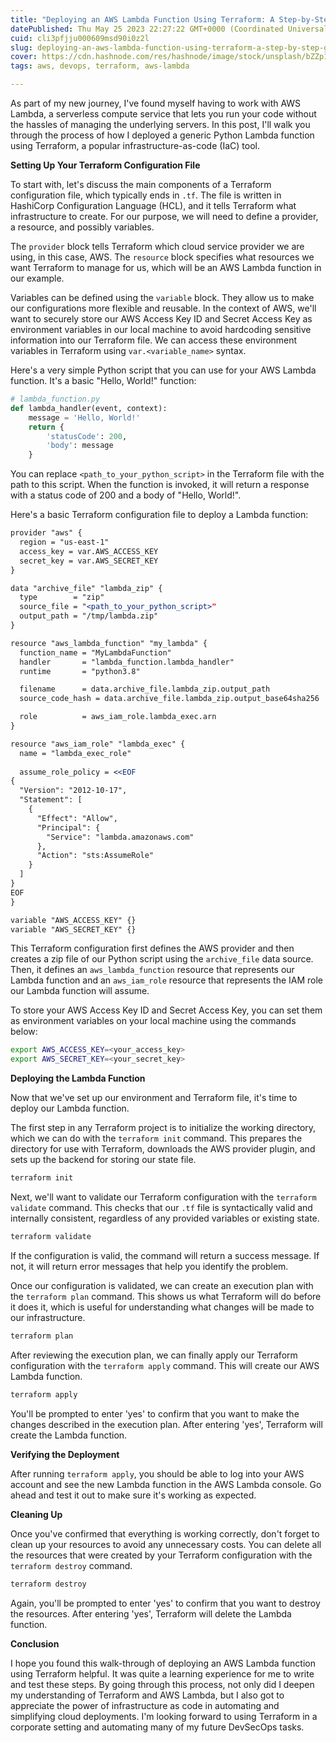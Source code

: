 ```yaml
---
title: "Deploying an AWS Lambda Function Using Terraform: A Step-by-Step Guide"
datePublished: Thu May 25 2023 22:27:22 GMT+0000 (Coordinated Universal Time)
cuid: cli3pfjju000609msd90i0z2l
slug: deploying-an-aws-lambda-function-using-terraform-a-step-by-step-guide
cover: https://cdn.hashnode.com/res/hashnode/image/stock/unsplash/bZZp1PmHI0E/upload/f7e851fed88784dd34ab438de4c0569b.jpeg
tags: aws, devops, terraform, aws-lambda

---
```


As part of my new journey, I've found myself having to work with AWS Lambda, a serverless compute service that lets you run your code without the hassles of managing the underlying servers. In this post, I'll walk you through the process of how I deployed a generic Python Lambda function using Terraform, a popular infrastructure-as-code (IaC) tool.

**Setting Up Your Terraform Configuration File**

To start with, let's discuss the main components of a Terraform configuration file, which typically ends in `.tf`. The file is written in HashiCorp Configuration Language (HCL), and it tells Terraform what infrastructure to create. For our purpose, we will need to define a provider, a resource, and possibly variables.

The `provider` block tells Terraform which cloud service provider we are using, in this case, AWS. The `resource` block specifies what resources we want Terraform to manage for us, which will be an AWS Lambda function in our example.

Variables can be defined using the `variable` block. They allow us to make our configurations more flexible and reusable. In the context of AWS, we'll want to securely store our AWS Access Key ID and Secret Access Key as environment variables in our local machine to avoid hardcoding sensitive information into our Terraform file. We can access these environment variables in Terraform using `var.<variable_name>` syntax.

Here's a very simple Python script that you can use for your AWS Lambda function. It's a basic "Hello, World!" function:

```python
# lambda_function.py
def lambda_handler(event, context):
    message = 'Hello, World!'
    return {
        'statusCode': 200,
        'body': message
    }
```

You can replace `<path_to_your_python_script>` in the Terraform file with the path to this script. When the function is invoked, it will return a response with a status code of 200 and a body of "Hello, World!".

Here's a basic Terraform configuration file to deploy a Lambda function:

```apache
provider "aws" {
  region = "us-east-1"
  access_key = var.AWS_ACCESS_KEY
  secret_key = var.AWS_SECRET_KEY
}

data "archive_file" "lambda_zip" {
  type        = "zip"
  source_file = "<path_to_your_python_script>"
  output_path = "/tmp/lambda.zip"
}

resource "aws_lambda_function" "my_lambda" {
  function_name = "MyLambdaFunction"
  handler       = "lambda_function.lambda_handler"
  runtime       = "python3.8"

  filename      = data.archive_file.lambda_zip.output_path
  source_code_hash = data.archive_file.lambda_zip.output_base64sha256

  role          = aws_iam_role.lambda_exec.arn
}

resource "aws_iam_role" "lambda_exec" {
  name = "lambda_exec_role"
  
  assume_role_policy = <<EOF
{
  "Version": "2012-10-17",
  "Statement": [
    {
      "Effect": "Allow",
      "Principal": {
        "Service": "lambda.amazonaws.com"
      },
      "Action": "sts:AssumeRole"
    }
  ]
}
EOF
}

variable "AWS_ACCESS_KEY" {}
variable "AWS_SECRET_KEY" {}
```

This Terraform configuration first defines the AWS provider and then creates a zip file of our Python script using the `archive_file` data source. Then, it defines an `aws_lambda_function` resource that represents our Lambda function and an `aws_iam_role` resource that represents the IAM role our Lambda function will assume.

To store your AWS Access Key ID and Secret Access Key, you can set them as environment variables on your local machine using the commands below:

```bash
export AWS_ACCESS_KEY=<your_access_key>
export AWS_SECRET_KEY=<your_secret_key>
```

**Deploying the Lambda Function**

Now that we've set up our environment and Terraform file, it's time to deploy our Lambda function.

The first step in any Terraform project is to initialize the working directory, which we can do with the `terraform init` command. This prepares the directory for use with Terraform, downloads the AWS provider plugin, and sets up the backend for storing our state file.

```bash
terraform init
```

Next, we'll want to validate our Terraform configuration with the `terraform validate` command. This checks that our `.tf` file is syntactically valid and internally consistent, regardless of any provided variables or existing state.

```bash
terraform validate
```

If the configuration is valid, the command will return a success message. If not, it will return error messages that help you identify the problem.

Once our configuration is validated, we can create an execution plan with the `terraform plan` command. This shows us what Terraform will do before it does it, which is useful for understanding what changes will be made to our infrastructure.

```bash
terraform plan
```

After reviewing the execution plan, we can finally apply our Terraform configuration with the `terraform apply` command. This will create our AWS Lambda function.

```bash
terraform apply
```

You'll be prompted to enter 'yes' to confirm that you want to make the changes described in the execution plan. After entering 'yes', Terraform will create the Lambda function.

**Verifying the Deployment**

After running `terraform apply`, you should be able to log into your AWS account and see the new Lambda function in the AWS Lambda console. Go ahead and test it out to make sure it's working as expected.

**Cleaning Up**

Once you've confirmed that everything is working correctly, don't forget to clean up your resources to avoid any unnecessary costs. You can delete all the resources that were created by your Terraform configuration with the `terraform destroy` command.

```bash
terraform destroy
```

Again, you'll be prompted to enter 'yes' to confirm that you want to destroy the resources. After entering 'yes', Terraform will delete the Lambda function.

**Conclusion**

I hope you found this walk-through of deploying an AWS Lambda function using Terraform helpful. It was quite a learning experience for me to write and test these steps. By going through this process, not only did I deepen my understanding of Terraform and AWS Lambda, but I also got to appreciate the power of infrastructure as code in automating and simplifying cloud deployments. I'm looking forward to using Terraform in a corporate setting and automating many of my future DevSecOps tasks.